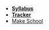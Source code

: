 <!-- _navbar.md -->

*  **[Syllabus](README.md)**
*  **[Tracker](make.sc/mob2.9-tracker)**
* [Make School](https://www.makeschool.com)
